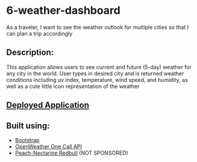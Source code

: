# 6-weather-dashboard
As a traveler, I want to see the weather outlook for multiple cities so that I can plan a trip accordingly

## Description: 
This application allows users to see current and future (5-day) weather for any city in the world. User types in desired city and is returned weather conditions including uv index, temperature, wind speed, and humidity, as well as a cute little icon representation of the weather

## [Deployed Application](https://diana-iulia.github.io/6-weather-dashboard/)

## Built using:
- [Bootstrap](https://getbootstrap.com/)
- [OpenWeather One Call API](https://openweathermap.org/api)
- [Peach-Nectarine Redbull](https://www.redbull.com/us-en/energydrink/red-bull-peach-edition) (NOT SPONSORED)